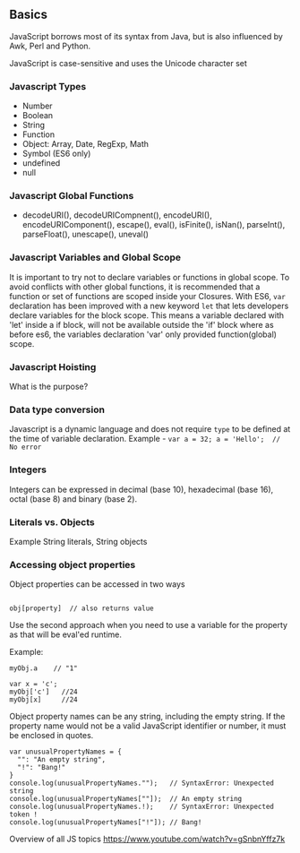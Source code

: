 ## Basics
JavaScript borrows most of its syntax from Java, but is also influenced by Awk, Perl and Python.

JavaScript is case-sensitive and uses the Unicode character set

### Javascript Types
* Number
* Boolean
* String
* Function
* Object: Array, Date, RegExp, Math
* Symbol (ES6 only)
* undefined
* null

### Javascript Global Functions
* decodeURI(), decodeURICompnent(), encodeURI(), encodeURIComponent(), escape(), eval(), isFinite(), isNan(), parseInt(), parseFloat(), unescape(), uneval()

### Javascript Variables and Global Scope

It is important to try not to declare variables or functions in global scope. To avoid conflicts with other global functions, it is recommended that a function or set of functions are scoped inside your Closures. With ES6, `var` declaration has been improved with a new keyword `let` that lets developers declare variables for the block scope. This means a variable declared with 'let' inside a if block, will not be available outside the 'if' block where as before es6, the variables declaration 'var' only provided function(global) scope.

### Javascript Hoisting
What is the purpose?

### Data type conversion
Javascript is a dynamic language and does not require `type` to be defined at the time of variable declaration. Example -
`
  var a = 32;
  a = 'Hello';  // No error
`
### Integers
Integers can be expressed in decimal (base 10), hexadecimal (base 16), octal (base 8) and binary (base 2).

### Literals vs. Objects
Example String literals, String objects

### Accessing object properties
Object properties can be accessed in two ways

```obj.property  // return value

obj[property]  // also returns value
```

Use the second approach when you need to use a variable for the property as that will be eval'ed runtime.

Example:

```var myObj = { a: "1", b: "2", c: 24 };
myObj.a    // "1"

var x = 'c';
myObj['c']   //24
myObj[x]     //24
```

Object property names can be any string, including the empty string. If the property name would not be a valid JavaScript identifier or number, it must be enclosed in quotes.

```
var unusualPropertyNames = {
  "": "An empty string",
  "!": "Bang!"
}
console.log(unusualPropertyNames."");   // SyntaxError: Unexpected string
console.log(unusualPropertyNames[""]);  // An empty string
console.log(unusualPropertyNames.!);    // SyntaxError: Unexpected token !
console.log(unusualPropertyNames["!"]); // Bang!
```

Overview of all JS topics https://www.youtube.com/watch?v=gSnbnYffz7k
